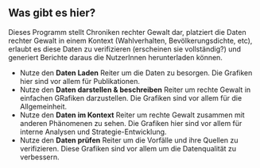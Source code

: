## Was gibt es hier?

Dieses Programm stellt Chroniken rechter Gewalt dar, platziert die Daten rechter Gewalt in einem Kontext (Wahlverhalten, Bevölkerungsdichte, etc), erlaubt es diese Daten zu verifizieren (erscheinen sie vollständig?) und generiert Berichte daraus die NutzerInnen herunterladen können. 


* Nutze den **<i class="fa fa-table"></i> Daten Laden** Reiter um die Daten zu besorgen. Die Grafiken hier sind vor allem für Publikationen. 
* Nutze den **<i class="fa fa-bar-chart"></i> Daten darstellen & beschreiben** Reiter um rechte Gewalt in einfachen GRafiken darzustellen. Die Grafiken sind vor allem für die Allgemeinheit. 
* Nutze den **<i class="fa fa-globe"></i> Daten im Kontext** Reiter um rechte Gewalt zusammen mit anderen Phänomenen zu sehen. Die Grafiken hier sind vor allem für interne Analysen und Strategie-Entwicklung. 
* Nutze den **<i class="fa fa-search"></i> Daten prüfen** Reiter um die Vorfälle und ihre Quellen zu verifizieren. Diese Grafiken sind vor allem um die Datenqualität zu verbessern. 
